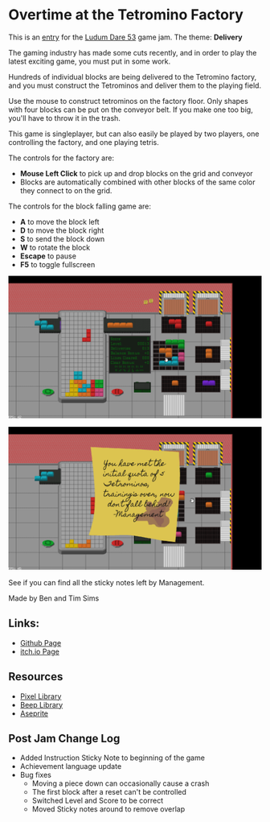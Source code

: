 # Overtime at the Tetromino Factory

This is an [entry](https://ldj.am/$343105) for the [Ludum Dare 53](https://ldjam.com/) game jam. The theme: **Delivery**

The gaming industry has made some cuts recently, and in order to play the latest exciting game, you must put in some work.

Hundreds of individual blocks are being delivered to the Tetromino factory, and you must construct the Tetrominos and deliver them to the playing field.

Use the mouse to construct tetrominos on the factory floor. Only shapes with four blocks can be put on the conveyor belt. If you make one too big, you'll have to throw it in the trash.

This game is singleplayer, but can also easily be played by two players, one controlling the factory, and one playing tetris.

The controls for the factory are:

* **Mouse Left Click** to pick up and drop blocks on the grid and conveyor
* Blocks are automatically combined with other blocks of the same color they connect to on the grid.

The controls for the block falling game are:

* **A** to move the block left
* **D** to move the block right
* **S** to send the block down
* **W** to rotate the block
* **Escape** to pause
* **F5** to toggle fullscreen

![You're playing the game!](Screenshot2.png)

![You've assembled 5 Tetrominos!](Screenshot1.png)

See if you can find all the sticky notes left by Management.

Made by Ben and Tim Sims

## Links:

* [Github Page](https://github.com/timsims1717/ludum-dare-53)
* [itch.io Page](https://thetimsims.itch.io/overtime-at-the-tetromino-factory)

## Resources

* [Pixel Library](https://github.com/faiface/pixel)
* [Beep Library](https://github.com/faiface/beep)
* [Aseprite](https://aseprite.itch.io/)

## Post Jam Change Log

* Added Instruction Sticky Note to beginning of the game
* Achievement language update
* Bug fixes
  * Moving a piece down can occasionally cause a crash
  * The first block after a reset can't be controlled
  * Switched Level and Score to be correct
  * Moved Sticky notes around to remove overlap